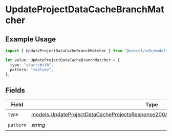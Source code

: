 # UpdateProjectDataCacheBranchMatcher

## Example Usage

```typescript
import { UpdateProjectDataCacheBranchMatcher } from "@vercel/sdk/models/updateprojectdatacacheop.js";

let value: UpdateProjectDataCacheBranchMatcher = {
  type: "startsWith",
  pattern: "<value>",
};
```

## Fields

| Field                                                                                                                                                                                  | Type                                                                                                                                                                                   | Required                                                                                                                                                                               | Description                                                                                                                                                                            |
| -------------------------------------------------------------------------------------------------------------------------------------------------------------------------------------- | -------------------------------------------------------------------------------------------------------------------------------------------------------------------------------------- | -------------------------------------------------------------------------------------------------------------------------------------------------------------------------------------- | -------------------------------------------------------------------------------------------------------------------------------------------------------------------------------------- |
| `type`                                                                                                                                                                                 | [models.UpdateProjectDataCacheProjectsResponse200ApplicationJSONResponseBodyTargetsType](../models/updateprojectdatacacheprojectsresponse200applicationjsonresponsebodytargetstype.md) | :heavy_check_mark:                                                                                                                                                                     | N/A                                                                                                                                                                                    |
| `pattern`                                                                                                                                                                              | *string*                                                                                                                                                                               | :heavy_check_mark:                                                                                                                                                                     | N/A                                                                                                                                                                                    |